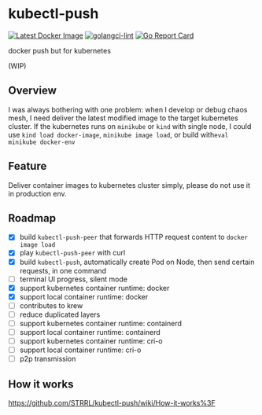 # kubectl-push

[![Latest Docker Image](https://github.com/STRRL/kubectl-push/actions/workflows/latest-docker-image.yml/badge.svg)](https://github.com/STRRL/kubectl-push/actions/workflows/latest-docker-image.yml)
[![golangci-lint](https://github.com/STRRL/kubectl-push/actions/workflows/golangci-lint.yml/badge.svg)](https://github.com/STRRL/kubectl-push/actions/workflows/golangci-lint.yml)
[![Go Report Card](https://goreportcard.com/badge/github.com/STRRL/kubectl-push)](https://goreportcard.com/report/github.com/STRRL/kubectl-push)

docker push but for kubernetes

(WIP)

## Overview

I was always bothering with one problem: when I develop or debug chaos mesh, I need deliver the latest modified image to the target kubernetes cluster. If the kubernetes runs on `minikube` or `kind` with single node, I could use `kind load docker-image`, `minikube image load`, or build with`eval minikube docker-env`

## Feature

Deliver container images to kubernetes cluster simply, please do not use it in production env.

## Roadmap

- [x] build `kubectl-push-peer` that forwards HTTP request content to `docker image load`
- [x] play `kubectl-push-peer` with curl
- [x] build `kubectl-push`, automatically create Pod on Node, then send certain requests, in one command
- [ ] terminal UI progress, silent mode
- [x] support kubernetes container runtime: docker
- [x] support local container runtime: docker
- [ ] contributes to krew
- [ ] reduce duplicated layers
- [ ] support kubernetes container runtime: containerd
- [ ] support local container runtime: containerd
- [ ] support kubernetes container runtime: cri-o
- [ ] support local container runtime:  cri-o
- [ ] p2p transmission

## How it works

https://github.com/STRRL/kubectl-push/wiki/How-it-works%3F
